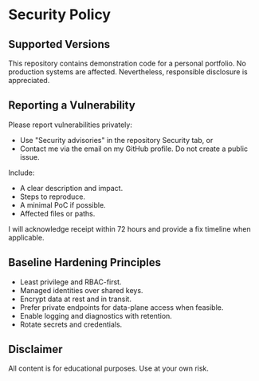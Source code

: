 # Security Policy

## Supported Versions
This repository contains demonstration code for a personal portfolio. No production systems are affected. Nevertheless, responsible disclosure is appreciated.

## Reporting a Vulnerability
Please report vulnerabilities privately:
- Use "Security advisories" in the repository Security tab, or
- Contact me via the email on my GitHub profile.
Do not create a public issue.

Include:
- A clear description and impact.
- Steps to reproduce.
- A minimal PoC if possible.
- Affected files or paths.

I will acknowledge receipt within 72 hours and provide a fix timeline when applicable.

## Baseline Hardening Principles
- Least privilege and RBAC-first.
- Managed identities over shared keys.
- Encrypt data at rest and in transit.
- Prefer private endpoints for data-plane access when feasible.
- Enable logging and diagnostics with retention.
- Rotate secrets and credentials.

## Disclaimer
All content is for educational purposes. Use at your own risk.
